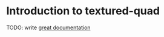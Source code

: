 # Introduction to textured-quad

TODO: write [great documentation](http://jacobian.org/writing/what-to-write/)
